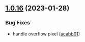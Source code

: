 ## [1.0.16](https://github.com/STDSuperman/super-image-cropper/compare/v1.0.15...v1.0.16) (2023-01-28)


### Bug Fixes

* handle overflow pixel ([acabb01](https://github.com/STDSuperman/super-image-cropper/commit/acabb01ac3ed1cb8973ad7c51b4aa0262d105eed))



